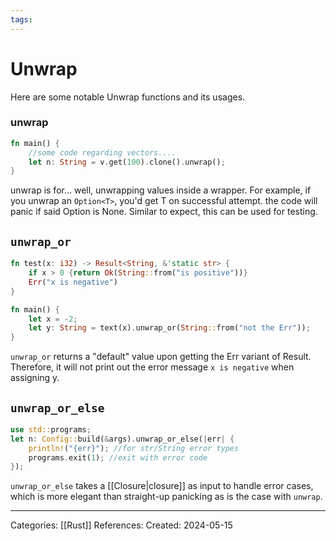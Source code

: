 ```yaml
---
tags:
---
```

# Unwrap
Here are some notable Unwrap functions and its usages.
### unwrap
```rust
fn main() {
	//some code regarding vectors....
	let n: String = v.get(100).clone().unwrap();
}
```
unwrap is for... well, unwrapping values inside a wrapper. For example, if you unwrap an ```Option<T>```, you'd get T on successful attempt. the code will panic if said Option is None. Similar to expect, this can be used for testing.


## ```unwrap_or```

```rust
fn test(x: i32) -> Result<String, &'static str> {
	if x > 0 {return Ok(String::from("is positive"))}
	Err("x is negative")
}

fn main() {
	let x = -2;
	let y: String = text(x).unwrap_or(String::from("not the Err"));
}
```
```unwrap_or``` returns a "default" value upon getting the Err variant of Result. Therefore, it will not print out the error message ```x is negative``` when assigning y.

## ```unwrap_or_else```

```rust
use std::programs;
let n: Config::build(&args).unwrap_or_else(|err| {
	println!("{err}"); //for str/String error types
	programs.exit(1); //exit with error code
});
```
```unwrap_or_else``` takes a [[Closure|closure]] as input to handle error cases, which is more elegant than straight-up panicking as is the case with ```unwrap```. 


---
Categories: [[Rust]] 
References:
Created: 2024-05-15
